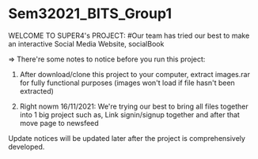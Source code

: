 # Sem32021_BITS_Group1

WELCOME TO SUPER4's PROJECT:
#Our team has tried our best to make an interactive Social Media Website, socialBook

=> There're some notes to notice before you run this project:
1. After download/clone this project to your computer, extract images.rar for fully functional purposes
(images won't load if file hasn't been extracted) 

2. Right nowm 16/11/2021:
We're trying our best to bring all files together into 1 big project such as, 
Link signin/signup together and after that move page to newsfeed 

Update notices will be updated later after the project is comprehensively developed.
